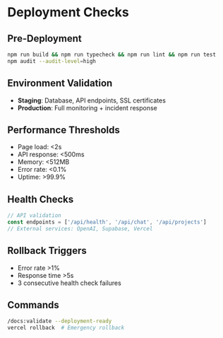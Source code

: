 # Deployment Checks

## Pre-Deployment
```bash
npm run build && npm run typecheck && npm run lint && npm run test
npm audit --audit-level=high
```

## Environment Validation
- **Staging**: Database, API endpoints, SSL certificates
- **Production**: Full monitoring + incident response

## Performance Thresholds
- Page load: <2s
- API response: <500ms
- Memory: <512MB
- Error rate: <0.1%
- Uptime: >99.9%

## Health Checks
```typescript
// API validation
const endpoints = ['/api/health', '/api/chat', '/api/projects']
// External services: OpenAI, Supabase, Vercel
```

## Rollback Triggers
- Error rate >1%
- Response time >5s
- 3 consecutive health check failures

## Commands
```bash
/docs:validate --deployment-ready
vercel rollback  # Emergency rollback
